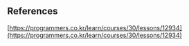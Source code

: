 ## References
[https://programmers.co.kr/learn/courses/30/lessons/12934](https://programmers.co.kr/learn/courses/30/lessons/12934)
